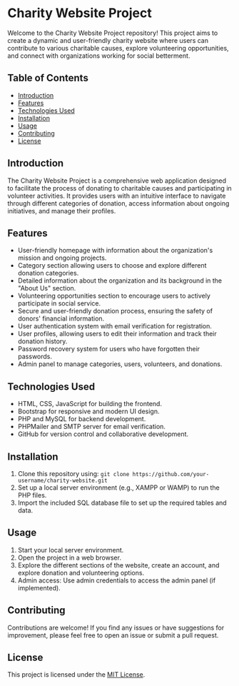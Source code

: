 # Charity Website Project

Welcome to the Charity Website Project repository! This project aims to create a dynamic and user-friendly charity website where users can contribute to various charitable causes, explore volunteering opportunities, and connect with organizations working for social betterment.

## Table of Contents
- [Introduction](#introduction)
- [Features](#features)
- [Technologies Used](#technologies-used)
- [Installation](#installation)
- [Usage](#usage)
- [Contributing](#contributing)
- [License](#license)

## Introduction
The Charity Website Project is a comprehensive web application designed to facilitate the process of donating to charitable causes and participating in volunteer activities. It provides users with an intuitive interface to navigate through different categories of donation, access information about ongoing initiatives, and manage their profiles.

## Features
- User-friendly homepage with information about the organization's mission and ongoing projects.
- Category section allowing users to choose and explore different donation categories.
- Detailed information about the organization and its background in the "About Us" section.
- Volunteering opportunities section to encourage users to actively participate in social service.
- Secure and user-friendly donation process, ensuring the safety of donors' financial information.
- User authentication system with email verification for registration.
- User profiles, allowing users to edit their information and track their donation history.
- Password recovery system for users who have forgotten their passwords.
- Admin panel to manage categories, users, volunteers, and donations.

## Technologies Used
- HTML, CSS, JavaScript for building the frontend.
- Bootstrap for responsive and modern UI design.
- PHP and MySQL for backend development.
- PHPMailer and SMTP server for email verification.
- GitHub for version control and collaborative development.

## Installation
1. Clone this repository using: `git clone https://github.com/your-username/charity-website.git`
2. Set up a local server environment (e.g., XAMPP or WAMP) to run the PHP files.
3. Import the included SQL database file to set up the required tables and data.

## Usage
1. Start your local server environment.
2. Open the project in a web browser.
3. Explore the different sections of the website, create an account, and explore donation and volunteering options.
4. Admin access: Use admin credentials to access the admin panel (if implemented).

## Contributing
Contributions are welcome! If you find any issues or have suggestions for improvement, please feel free to open an issue or submit a pull request.

## License
This project is licensed under the [MIT License](LICENSE).
